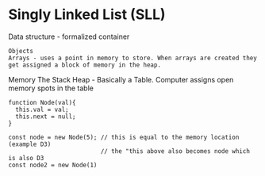 # Singly Linked List (SLL)

Data structure - formalized container

    Objects
    Arrays - uses a point in memory to store. When arrays are created they get assigned a block of memory in the heap.
    
Memory
    The Stack
    Heap - Basically a Table. Computer assigns open memory spots in the table
```    
function Node(val){
  this.val = val;
  this.next = null;
}

const node = new Node(5); // this is equal to the memory location (example D3)
                          // the "this above also becomes node which is also D3
const node2 = new Node(1)
```
